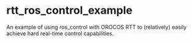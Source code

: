 rtt_ros_control_example
=======================

An example of using ros_control with OROCOS RTT to (relatively) easily achieve hard real-time control capabilities.
